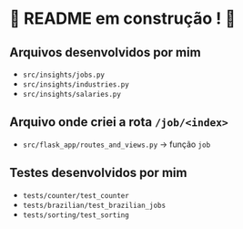# :construction: README em construção ! :construction:
<!-- Olá, Tryber!
Esse é apenas um arquivo inicial para o README do seu projeto.
É essencial que você preencha esse documento por conta própria, ok?
Não deixe de usar nossas dicas de escrita de README de projetos, e deixe sua criatividade brilhar!
:warning: IMPORTANTE: você precisa deixar nítido:
- quais arquivos/pastas foram desenvolvidos por você; 
- quais arquivos/pastas foram desenvolvidos por outra pessoa estudante;
- quais arquivos/pastas foram desenvolvidos pela Trybe.
-->

## Arquivos desenvolvidos por mim

  - `src/insights/jobs.py`
  - `src/insights/industries.py`
  - `src/insights/salaries.py`
  
## Arquivo onde criei a rota `/job/<index>`
  
  - `src/flask_app/routes_and_views.py` -> função `job`
  
## Testes desenvolvidos por mim

  - `tests/counter/test_counter`
  - `tests/brazilian/test_brazilian_jobs`
  - `tests/sorting/test_sorting`

